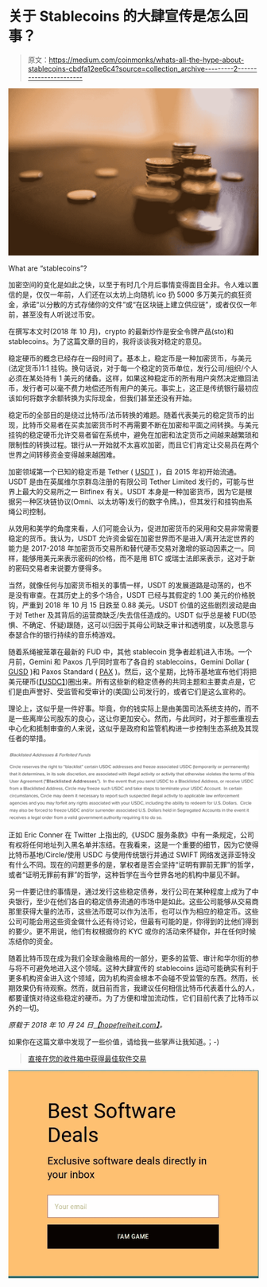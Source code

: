 # 关于 Stablecoins 的大肆宣传是怎么回事？

> 原文：<https://medium.com/coinmonks/whats-all-the-hype-about-stablecoins-cbdfa12ee6c4?source=collection_archive---------2----------------------->

![](img/a6449c5fedc0827291463749903d6912.png)

What are “stablecoins”?

加密空间的变化是如此之快，以至于有时几个月后事情变得面目全非。令人难以置信的是，仅仅一年前，人们还在以太坊上向随机 ico 扔 5000 多万美元的疯狂资金，承诺“以分散的方式存储你的文件”或“在区块链上建立供应链”，或者仅仅一年前，甚至没有人听说过币安。

在撰写本文时(2018 年 10 月)，crypto 的最新炒作是安全令牌产品(sto)和 stablecoins。为了这篇文章的目的，我将谈谈我对稳定的意见。

稳定硬币的概念已经存在一段时间了。基本上，稳定币是一种加密货币，与美元(法定货币)1:1 挂钩。换句话说，对于每一个稳定的货币单位，发行公司/组织/个人必须在某处持有 1 美元的储备。这样，如果这种稳定币的所有用户突然决定撤回法币，发行者可以毫不费力地偿还所有用户的美元。事实上，这正是传统银行最初应该如何将数字余额转换为实际现金，但我们甚至还没有开始。

稳定币的全部目的是绕过比特币/法币转换的难题。随着代表美元的稳定货币的出现，比特币交易者在买卖加密货币时不再需要不断在加密和平面之间转换。与美元挂钩的稳定硬币允许交易者留在系统中，避免在加密和法定货币之间越来越繁琐和限制性的转换过程。银行从一开始就不太喜欢加密，而且它们肯定让交易员在两个世界之间转移资金变得越来越困难。

加密领域第一个已知的稳定币是 Tether ( [USDT](https://coinmarketcap.com/currencies/tether/) )，自 2015 年初开始流通。USDT 是由在英属维尔京群岛注册的有限公司 Tether Limited 发行的，可能与世界上最大的交易所之一 Bitfinex 有关。USDT 本身是一种加密货币，因为它是根据另一种区块链协议(Omni、以太坊等)发行的数字令牌。)，但其发行和挂钩由系绳公司控制。

从效用和美学的角度来看，人们可能会认为，促进加密货币的采用和交易非常需要稳定的货币。我认为，USDT 允许资金留在加密世界而不是进入/离开法定世界的能力是 2017-2018 年加密货币交易所和替代硬币交易对激增的驱动因素之一。同样，能够用美元来表示密码的价格，而不是用 BTC 或瑞士法郎来表示，这对于新的密码交易者来说要方便得多。

当然，就像任何与加密货币相关的事情一样，USDT 的发展道路是动荡的，也不是没有审查。在其历史上的多个场合，USDT 已经与其假定的 1.00 美元的价格脱钩，严重到 2018 年 10 月 15 日跌至 0.88 美元。USDT 价值的这些剧烈波动是由于对 Tether 及其背后的运营商缺乏/失去信任造成的。USDT 似乎总是被 FUD(恐惧、不确定、怀疑)跟随，这可以归因于其母公司缺乏审计和透明度，以及愿意与泰瑟合作的银行持续的音乐椅游戏。

随着系绳被笼罩在最新的 FUD 中，其他 stablecoin 竞争者趁机进入市场。一个月前，Gemini 和 Paxos 几乎同时宣布了各自的 stablecoins，Gemini Dollar ( [GUSD](https://coinmarketcap.com/currencies/gemini-dollar/) )和 Paxos Standard ( [PAX](https://coinmarketcap.com/currencies/paxos-standard-token/) )。然后，这个星期，比特币基地宣布他们将把美元硬币([【USDC】](https://coinmarketcap.com/currencies/usd-coin/))圈出来。所有这些新的稳定债券的共同主题和主要卖点是，它们是由声誉好、受监管和受审计的(美国)公司发行的，或者它们是这么宣称的。

理论上，这似乎是一件好事。毕竟，你的钱实际上是由美国司法系统支持的，而不是一些离岸公司股东的良心，这让你更加安心。然而，与此同时，对于那些重视去中心化和抵制审查的人来说，这似乎是政府和监管机构进一步控制生态系统及其现任者的举措。

![](img/90fc18be5aebc58541d50347d65193cc.png)

正如 Eric Conner 在 Twitter 上指出的,《USDC 服务条款》中有一条规定，公司有权将任何地址列入黑名单并冻结。在我看来，这是一个重要的细节，因为它使得比特币基地/Circle/使用 USDC 与使用传统银行并通过 SWIFT 网络发送菲亚特没有什么不同。现在的问题更多的是，掌权者是否会坚持“证明有罪前无罪”的哲学，或者“证明无罪前有罪”的哲学，这种哲学在当今世界各地的机构中屡见不鲜。

另一件要记住的事情是，通过发行这些稳定债券，发行公司在某种程度上成为了中央银行，至少在他们各自的稳定债券流通的市场中是如此。这些公司能够从交易商那里获得大量的法币，这些法币既可以作为法币，也可以作为相应的稳定币。这些公司可能会用这些资金做什么还有待讨论，但最有可能的是，你得到的比他们得到的要少。更不用说，他们有权根据你的 KYC 或你的活动来怀疑你，并在任何时候冻结你的资金。

随着比特币现在成为我们全球金融格局的一部分，更多的监管、审计和华尔街的参与将不可避免地进入这个领域。这种大肆宣传的 stablecoins 运动可能确实有利于更多机构资金进入这个领域，因为机构资金根本不会碰不受监管的东西。然而，长期效果仍有待观察。然而，就目前而言，我建议任何相信比特币代表着什么的人，都要谨慎对待这些稳定的硬币。为了方便和增加流动性，它们目前代表了比特币以外的一切。

*原载于 2018 年 10 月 24 日*[*【hopefreiheit.com】*](https://hopefreiheit.com/2018/10/24/whats-all-the-hype-about-stablecoins/)*。*

如果你在这篇文章中发现了一些价值，请给我一些掌声让我知道。；-)

> [直接在您的收件箱中获得最佳软件交易](https://coincodecap.com/?utm_source=coinmonks)

[![](img/7c0b3dfdcbfea594cc0ae7d4f9bf6fcb.png)](https://coincodecap.com/?utm_source=coinmonks)